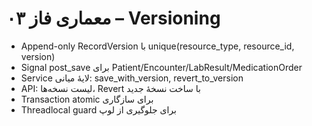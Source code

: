 # معماری فاز ۰۳ – Versioning
- Append-only RecordVersion با unique(resource_type, resource_id, version)
- Signal post_save برای Patient/Encounter/LabResult/MedicationOrder
- Service لایهٔ میانی: save_with_version, revert_to_version
- API: لیست نسخه‌ها، Revert با ساخت نسخهٔ جدید
- Transaction atomic برای سازگاری
- Threadlocal guard برای جلوگیری از لوپ